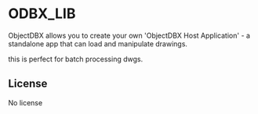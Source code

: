 # ODBX_LIB

ObjectDBX allows you to create your own 'ObjectDBX Host Application' - a
standalone app that can load and manipulate drawings.

this is perfect for batch processing dwgs.


## License

  No license

